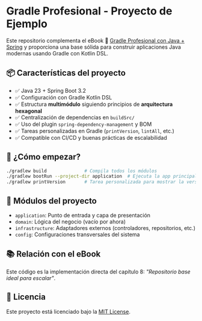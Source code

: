 # Gradle Profesional - Proyecto de Ejemplo

Este repositorio complementa el eBook 📘 [Gradle Profesional con Java + Spring](https://github.com/marcoslozina/gradle-profesional-ebook) y proporciona una base sólida para construir aplicaciones Java modernas usando Gradle con Kotlin DSL.

## 📦 Características del proyecto

- ✅ Java 23 + Spring Boot 3.2
- ✅ Configuración con Gradle Kotlin DSL
- ✅ Estructura **multimódulo** siguiendo principios de **arquitectura hexagonal**
- ✅ Centralización de dependencias en `buildSrc/`
- ✅ Uso del plugin `spring-dependency-management` y BOM
- ✅ Tareas personalizadas en Gradle (`printVersion`, `lintAll`, etc.)
- ✅ Compatible con CI/CD y buenas prácticas de escalabilidad

## 🚀 ¿Cómo empezar?

```bash
./gradlew build              # Compila todos los módulos
./gradlew bootRun --project-dir application  # Ejecuta la app principal
./gradlew printVersion       # Tarea personalizada para mostrar la versión
```

## 📁 Módulos del proyecto

- `application`: Punto de entrada y capa de presentación
- `domain`: Lógica del negocio (vacío por ahora)
- `infrastructure`: Adaptadores externos (controladores, repositorios, etc.)
- `config`: Configuraciones transversales del sistema

## 📚 Relación con el eBook

Este código es la implementación directa del capítulo 8: *"Repositorio base ideal para escalar"*.

## 📜 Licencia

Este proyecto está licenciado bajo la [MIT License](LICENSE).

